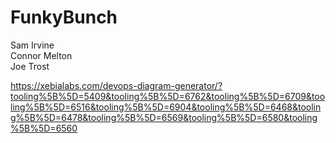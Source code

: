 # FunkyBunch

Sam Irvine </br>
Connor Melton </br>
Joe Trost </br>


https://xebialabs.com/devops-diagram-generator/?tooling%5B%5D=5409&tooling%5B%5D=6762&tooling%5B%5D=6709&tooling%5B%5D=6516&tooling%5B%5D=6904&tooling%5B%5D=6468&tooling%5B%5D=6478&tooling%5B%5D=6569&tooling%5B%5D=6580&tooling%5B%5D=6560

